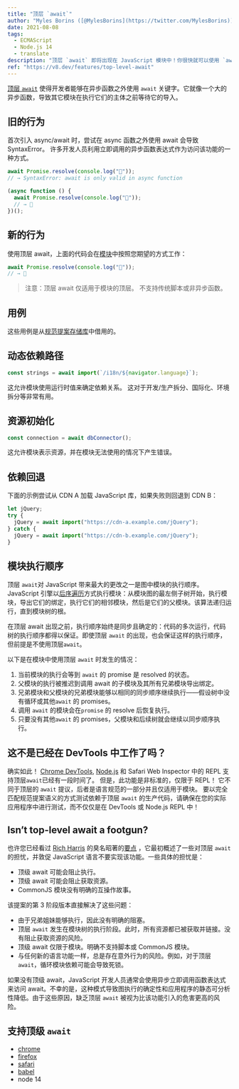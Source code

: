 ```yaml
---
title: "顶层 `await`"
author: "Myles Borins ([@MylesBorins](https://twitter.com/MylesBorins))"
date: 2021-08-08
tags:
  - ECMAScript
  - Node.js 14
  - translate
description: "顶层 `await` 即将出现在 JavaScript 模块中！你很快就可以使用 `await` 而无需在异步函数中。"
ref: "https://v8.dev/features/top-level-await"
---
```


[顶层 `await`](https://github.com/tc39/proposal-top-level-await) 使得开发者能够在异步函数之外使用 `await` 关键字。它就像一个大的异步函数，导致其它模块在执行它们的主体之前等待它的导入。

## 旧的行为

首次引入 async/await 时，尝试在 async 函数之外使用 await 会导致 SyntaxError。 许多开发人员利用立即调用的异步函数表达式作为访问该功能的一种方式。

```js
await Promise.resolve(console.log("🎉"));
// → SyntaxError: await is only valid in async function

(async function () {
  await Promise.resolve(console.log("🎉"));
  // → 🎉
})();
```

## 新的行为

使用顶层 await，上面的代码会在[模块](https://v8.dev/features/modules)中按照您期望的方式工作：

```js
await Promise.resolve(console.log("🎉"));
// → 🎉
```

> 注意：顶层 await 仅适用于模块的顶层。 不支持传统脚本或非异步函数。

## 用例

这些用例是从[规范提案存储库](https://github.com/tc39/proposal-top-level-await#use-cases)中借用的。

## 动态依赖路径

```js
const strings = await import(`/i18n/${navigator.language}`);
```

这允许模块使用运行时值来确定依赖关系。 这对于开发/生产拆分、国际化、环境拆分等非常有用。

## 资源初始化

```js
const connection = await dbConnector();
```

这允许模块表示资源，并在模块无法使用的情况下产生错误。

## 依赖回退

下面的示例尝试从 CDN A 加载 JavaScript 库，如果失败则回退到 CDN B：

```js
let jQuery;
try {
  jQuery = await import("https://cdn-a.example.com/jQuery");
} catch {
  jQuery = await import("https://cdn-b.example.com/jQuery");
}
```

## 模块执行顺序

顶层 `await`对 JavaScript 带来最大的更改之一是图中模块的执行顺序。 JavaScript 引擎以[后序遍历](https://en.wikibooks.org/wiki/A-level_Computing/AQA/Paper_1/Fundamentals_of_algorithms/Tree_traversal#Post-order)方式执行模块：从模块图的最左侧子树开始，执行模块，导出它们的绑定，执行它们的相邻模块，然后是它们的父模块。该算法递归运行，直到模块树的根。

在顶层 await 出现之前，执行顺序始终是同步且确定的：代码的多次运行，代码树的执行顺序都得以保证。即使顶层 `await` 的出现，也会保证这样的执行顺序，但前提是不使用顶层`await`。

以下是在模块中使用顶层 `await` 时发生的情况：

1. 当前模块的执行会等到 `await` 的 promise 是 resolved 的状态。
2. 父模块的执行被推迟到调用 await 的子模块及其所有兄弟模块导出绑定。
3. 兄弟模块和父模块的兄弟模块能够以相同的同步顺序继续执行——假设树中没有循环或其他`await` 的 promises。
4. 调用 `await` 的模块会在`promise` 的 resolve 后恢复执行。
5. 只要没有其他`await` 的 promises，父模块和后续树就会继续以同步顺序执行。

## 这不是已经在 DevTools 中工作了吗？

确实如此！ [Chrome DevTools](https://developers.google.com/web/updates/2017/08/devtools-release-notes#await), [Node.js](https://github.com/nodejs/node/issues/13209) 和 Safari Web Inspector 中的 REPL 支持顶层`await`已经有一段时间了。 但是，此功能是非标准的，仅限于 REPL！ 它不同于顶层的 `await` 提议，后者是语言规范的一部分并且仅适用于模块。 要以完全匹配规范提案语义的方式测试依赖于顶层 `await` 的生产代码，请确保在您的实际应用程序中进行测试，而不仅仅是在 DevTools 或 Node.js REPL 中！

## Isn’t top-level await a footgun?

也许您已经看过 [Rich Harris](https://twitter.com/Rich_Harris) 的臭名昭著的[要点](https://gist.github.com/Rich-Harris/0b6f317657f5167663b493c722647221) ，它最初概述了一些对顶层 `await` 的担忧，并敦促 JavaScript 语言不要实现该功能。一些具体的担忧是：

- 顶级 await 可能会阻止执行。
- 顶级 await 可能会阻止获取资源。
- CommonJS 模块没有明确的互操作故事。

该提案的第 3 阶段版本直接解决了这些问题：

- 由于兄弟姐妹能够执行，因此没有明确的阻塞。
- 顶层 `await` 发生在模块树的执行阶段。此时，所有资源都已被获取并链接。没有阻止获取资源的风险。
- 顶级 await 仅限于模块。明确不支持脚本或 CommonJS 模块。
- 与任何新的语言功能一样，总是存在意外行为的风险。例如，对于顶层 `await`，循环模块依赖可能会导致死锁。

如果没有顶级 await，JavaScript 开发人员通常会使用异步立即调用函数表达式来访问 await。不幸的是，这种模式导致图执行的确定性和应用程序的静态可分析性降低。由于这些原因，缺乏顶层 `await` 被视为比该功能引入的危害更高的风险。

## 支持顶级 `await`

- [chrome](https://bugs.chromium.org/p/v8/issues/detail?id=9344)
- [firefox](https://bugzilla.mozilla.org/show_bug.cgi?id=1519100)
- [safari](https://bugs.webkit.org/show_bug.cgi?id=202484)
- [babel](https://github.com/babel/proposals/issues/44)
- node 14

